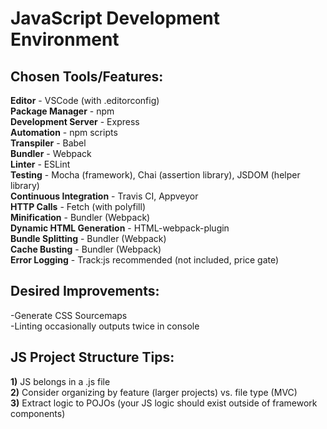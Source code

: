 JavaScript Development Environment
==================================

## Chosen Tools/Features:
**Editor** - VSCode (with .editorconfig)  
**Package Manager** - npm  
**Development Server** - Express  
**Automation** - npm scripts  
**Transpiler** - Babel  
**Bundler** - Webpack  
**Linter** - ESLint  
**Testing** - Mocha (framework), Chai (assertion library), JSDOM (helper library)  
**Continuous Integration** - Travis CI, Appveyor  
**HTTP Calls** - Fetch (with polyfill)  
**Minification** - Bundler (Webpack)  
**Dynamic HTML Generation** - HTML-webpack-plugin  
**Bundle Splitting** - Bundler (Webpack)  
**Cache Busting** - Bundler (Webpack)  
**Error Logging** - Track:js recommended (not included, price gate)  


## Desired Improvements:
-Generate CSS Sourcemaps  
-Linting occasionally outputs twice in console  

## JS Project Structure Tips:
**1)** JS belongs in a .js file  
**2)** Consider organizing by feature (larger projects) vs. file type (MVC)  
**3)** Extract logic to POJOs (your JS logic should exist outside of framework components)  